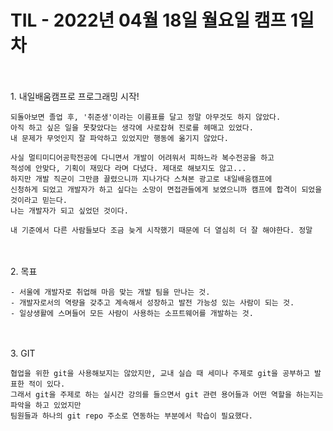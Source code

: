 # TIL - 2022년 04월 18일 월요일 캠프 1일차
<br>
<br>
1. 내일배움캠프로 프로그래밍 시작!  

    되돌아보면 졸업 후, '취준생'이라는 이름표를 달고 정말 아무것도 하지 않았다.  
    아직 하고 싶은 일을 못찾았다는 생각에 사로잡혀 진로를 헤매고 있었다.  
    내 문제가 무엇인지 잘 파악하고 있었지만 행동에 옮기지 않았다.  

    사실 멀티미디어공학전공에 다니면서 개발이 어려워서 피하느라 복수전공을 하고  
    적성에 안맞다, 기획이 재밌다 라며 다녔다. 제대로 해보지도 않고...  
    하지만 개발 직군이 그만큼 끌렸으니까 지나가다 스쳐본 광고로 내일배움캠프에  
    신청하게 되었고 개발자가 하고 싶다는 소망이 면접관들에게 보였으니까 캠프에 합격이 되었을 것이라고 믿는다.  
    나는 개발자가 되고 싶었던 것이다.

    내 기준에서 다른 사람들보다 조금 늦게 시작했기 때문에 더 열심히 더 잘 해야한다. 정말
<br>
<br>
2. 목표

    - 서울에 개발자로 취업해 마음 맞는 개발 팀을 만나는 것.  
    - 개발자로서의 역량을 갖추고 계속해서 성장하고 발전 가능성 있는 사람이 되는 것.  
    - 일상생활에 스며들어 모든 사람이 사용하는 소프트웨어를 개발하는 것.
<br>
<br>
3. GIT

    협업을 위한 git을 사용해보지는 않았지만, 교내 실습 때 세미나 주제로 git을 공부하고 발표한 적이 있다.  
    그래서 git을 주제로 하는 실시간 강의를 들으면서 git 관련 용어들과 어떤 역할을 하는지는 파악을 하고 있었지만  
    팀원들과 하나의 git repo 주소로 연동하는 부분에서 학습이 필요했다.


    

